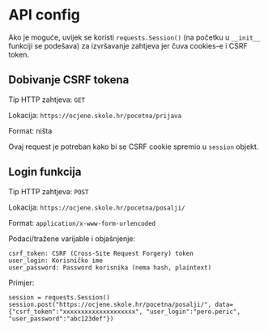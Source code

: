 # API config

Ako je moguće, uvijek se koristi `requests.Session()` (na početku u `__init__` funkciji se podešava) za izvršavanje zahtjeva jer čuva cookies-e i CSRF token.

## Dobivanje CSRF tokena

Tip HTTP zahtjeva: `GET`

Lokacija: `https://ocjene.skole.hr/pocetna/prijava`

Format: ništa

Ovaj request je potreban kako bi se CSRF cookie spremio u `session` objekt.

## Login funkcija

Tip HTTP zahtjeva: `POST`

Lokacija: `https://ocjene.skole.hr/pocetna/posalji/`

Format: `application/x-www-form-urlencoded`

Podaci/tražene varijable i objašnjenje:
```
csrf_token: CSRF (Cross-Site Request Forgery) token
user_login: Korisničko ime
user_password: Password korisnika (nema hash, plaintext)
```

Primjer:
```
session = requests.Session()
session.post("https://ocjene.skole.hr/pocetna/posalji/", data={"csrf_token":"xxxxxxxxxxxxxxxxxxxx", "user_login":"pero.peric", "user_password":"abc123def"})
```